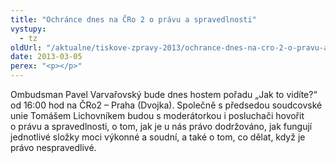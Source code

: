 ```yaml
---
title: "Ochránce dnes na ČRo 2 o právu a spravedlnosti"
vystupy:
  - tz
oldUrl: "/aktualne/tiskove-zpravy-2013/ochrance-dnes-na-cro-2-o-pravu-a-spravedlnosti"
date: 2013-03-05
perex: "<p></p>"
---
```


<!-- imported from the old website -->

<p>Ombudsman Pavel Varvařovský bude dnes hostem pořadu „Jak to vidíte?“ od 16:00 hod na ČRo2 – Praha (Dvojka). Společně s předsedou soudcovské unie Tomášem Lichovníkem budou s moderátorkou i posluchači hovořit o právu a spravedlnosti, o tom, jak je u nás právo dodržováno, jak fungují jednotlivé složky moci výkonné a soudní, a také o tom, co dělat, když je právo nespravedlivé.</p>
